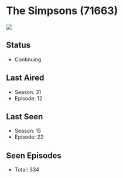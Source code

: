 # The Simpsons (71663)

<img src="https://dg31sz3gwrwan.cloudfront.net/poster/71663/952849-0-optimized.jpg" />

## Status
* Continuing
## Last Aired
* Season: 31
* Episode: 12
## Last Seen
* Season: 15
* Episode: 22
## Seen Episodes
* Total: 334
